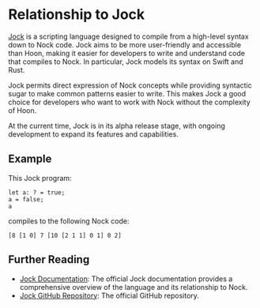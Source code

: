# Relationship to Jock

[Jock](https://jock.org) is a scripting language designed to compile from a high-level syntax down to Nock code.  Jock aims to be more user-friendly and accessible than Hoon, making it easier for developers to write and understand code that compiles to Nock.  In particular, Jock models its syntax on Swift and Rust.

Jock permits direct expression of Nock concepts while providing syntactic sugar to make common patterns easier to write.  This makes Jock a good choice for developers who want to work with Nock without the complexity of Hoon.

At the current time, Jock is in its alpha release stage, with ongoing development to expand its features and capabilities.

## Example

This Jock program:

```jock
let a: ? = true;
a = false;
a
```

compiles to the following Nock code:

```nock
[8 [1 0] 7 [10 [2 1 1] 0 1] 0 2]
```

## Further Reading

* [Jock Documentation](https://docs.jock.org): The official Jock documentation provides a comprehensive overview of the language and its relationship to Nock.
* [Jock GitHub Repository](https://github.com/zorp-corp/jock-lang): The official GitHub repository.
